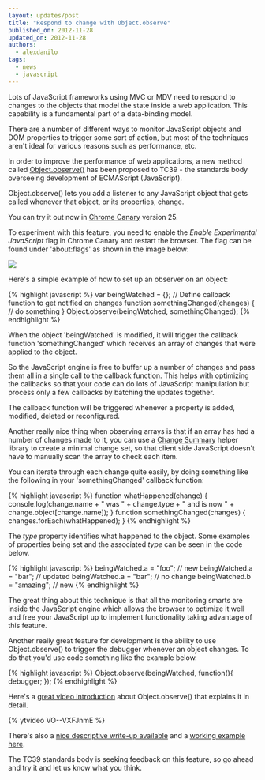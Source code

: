 ```yaml
---
layout: updates/post
title: "Respond to change with Object.observe"
published_on: 2012-11-28
updated_on: 2012-11-28
authors:
  - alexdanilo
tags:
  - news
  - javascript
---
```

Lots of JavaScript frameworks using MVC or MDV need to respond to changes to the objects that model the state inside a web application. This capability is a fundamental part of a data-binding model.

There are a number of different ways to monitor JavaScript objects and DOM properties to trigger some sort of action, but most of the techniques aren't ideal for various reasons such as performance, etc.

In order to improve the performance of web applications, a new method called [Object.observe()](http://wiki.ecmascript.org/doku.php?id=harmony:observe) has been proposed to TC39 - the standards body overseeing development of ECMAScript (JavaScript).

Object.observe() lets you add a listener to any JavaScript object that gets called whenever that object, or its properties, change.

You can try it out now in [Chrome Canary](https://tools.google.com/dlpage/chromesxs) version 25.

To experiment with this feature, you need to enable the *Enable Experimental JavaScript* flag in Chrome Canary and restart the browser. The flag can be found under 'about:flags' as shown in the image below:

<img src="{{site.WFBaseUrl}}/updates/images/2012-11-28-respond-to-change-with-object.observe/chrome-flags.jpg"/>


Here's a simple example of how to set up an observer on an object:

{% highlight javascript %}
var beingWatched = {};
// Define callback function to get notified on changes
function somethingChanged(changes) {
    // do something
}
Object.observe(beingWatched, somethingChanged);
{% endhighlight %}


When the object 'beingWatched' is modified, it will trigger the callback function 'somethingChanged' which receives an array of changes that were applied to the object.

So the JavaScript engine is free to buffer up a number of changes and pass them all in a single call to the callback function. This helps with optimizing the callbacks so that your code can do lots of JavaScript manipulation but process only a few callbacks by batching the updates together.

The callback function will be triggered whenever a property is added, modified, deleted or reconfigured.

Another really nice thing when observing arrays is that if an array has had a number of changes made to it, you can use a [Change Summary](https://github.com/rafaelw/ChangeSummary) helper library to create a minimal change set, so that client side JavaScript doesn't have to manually scan the array to check each item.

You can iterate through each change quite easily, by doing something like the following in your 'somethingChanged' callback function:

{% highlight javascript %}
function whatHappened(change) {
    console.log(change.name + " was " + change.type + " and is now " + change.object[change.name]);
}
function somethingChanged(changes) {
    changes.forEach(whatHappened);
}
{% endhighlight %}


The *type* property identifies what happened to the object. Some examples of properties being set and the associated *type* can be seen in the code below.

{% highlight javascript %}
beingWatched.a = "foo"; // new
beingWatched.a = "bar"; // updated
beingWatched.a = "bar"; // no change
beingWatched.b = "amazing"; // new
{% endhighlight %}


The great thing about this technique is that all the monitoring smarts are inside the JavaScript engine which allows the browser to optimize it well and free your JavaScript up to implement functionality taking advantage of this feature.

Another really great feature for development is the ability to use Object.observe() to trigger the debugger whenever an object changes. To do that you'd use code something like the example below.

{% highlight javascript %}
Object.observe(beingWatched, function(){ debugger; });
{% endhighlight %}


Here's a [great video introduction](https://www.youtube.com/watch?feature=player_embedded&v=VO--VXFJnmE) about Object.observe() that explains it in detail.


{% ytvideo VO--VXFJnmE %} 

There's also a [nice descriptive write-up available](http://weblog.bocoup.com/JavaScript-object-observe/) and a [working example here](http://simpl.info/observe/).

The TC39 standards body is seeking feedback on this feature, so go ahead and try it and let us know what you think.
